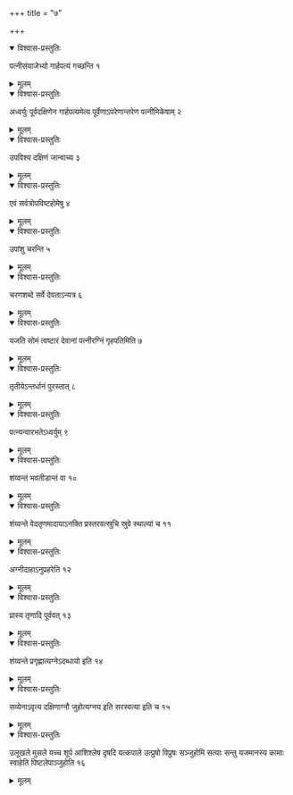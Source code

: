 +++
title = "७"

+++


<details open><summary>विश्वास-प्रस्तुतिः</summary>

पत्नीसंयाजेभ्यो गार्हपत्यं गच्छन्ति १
</details>

<details><summary>मूलम्</summary>

पत्नीसंयाजेभ्यो गार्हपत्यं गच्छन्ति १
</details>


<details open><summary>विश्वास-प्रस्तुतिः</summary>

अध्वर्युः पूर्वदक्षिणेन गार्हपत्यमेत्य पूर्वेणाऽपरेणान्तरेण पत्नीमिकेषाम् २
</details>

<details><summary>मूलम्</summary>

अध्वर्युः पूर्वदक्षिणेन गार्हपत्यमेत्य पूर्वेणाऽपरेणान्तरेण पत्नीमिकेषाम् २
</details>


<details open><summary>विश्वास-प्रस्तुतिः</summary>

 उपविश्य दक्षिणं जान्वाच्य ३
</details>

<details><summary>मूलम्</summary>

 उपविश्य दक्षिणं जान्वाच्य ३
</details>


<details open><summary>विश्वास-प्रस्तुतिः</summary>

एवं सर्वत्रोपविष्टहोमेषु ४
</details>

<details><summary>मूलम्</summary>

एवं सर्वत्रोपविष्टहोमेषु ४
</details>


<details open><summary>विश्वास-प्रस्तुतिः</summary>

उपांशु चरन्ति ५
</details>

<details><summary>मूलम्</summary>

उपांशु चरन्ति ५
</details>


<details open><summary>विश्वास-प्रस्तुतिः</summary>

 चरणशब्दे सर्वे देवताऽन्यत्र ६
</details>

<details><summary>मूलम्</summary>

 चरणशब्दे सर्वे देवताऽन्यत्र ६
</details>


<details open><summary>विश्वास-प्रस्तुतिः</summary>

यजति सोमं त्वष्टारं देवानां पत्नीरग्निं गृहपतिमिति ७
</details>

<details><summary>मूलम्</summary>

यजति सोमं त्वष्टारं देवानां पत्नीरग्निं गृहपतिमिति ७
</details>


<details open><summary>विश्वास-प्रस्तुतिः</summary>

तृतीयेऽन्तर्धानं पुरस्तात् ८
</details>

<details><summary>मूलम्</summary>

तृतीयेऽन्तर्धानं पुरस्तात् ८
</details>


<details open><summary>विश्वास-प्रस्तुतिः</summary>

पत्न्यन्वारभतेऽध्वर्युम् ९
</details>

<details><summary>मूलम्</summary>

पत्न्यन्वारभतेऽध्वर्युम् ९
</details>


<details open><summary>विश्वास-प्रस्तुतिः</summary>

शंय्वन्तं भवतीडान्तं वा १०
</details>

<details><summary>मूलम्</summary>

शंय्वन्तं भवतीडान्तं वा १०
</details>


<details open><summary>विश्वास-प्रस्तुतिः</summary>

शंय्वन्ते वेदतृणमादायाऽनक्ति प्रस्तरवत्स्रुचि स्रुवे स्थाल्यां च ११
</details>

<details><summary>मूलम्</summary>

शंय्वन्ते वेदतृणमादायाऽनक्ति प्रस्तरवत्स्रुचि स्रुवे स्थाल्यां च ११
</details>


<details open><summary>विश्वास-प्रस्तुतिः</summary>

अग्नीदाहाऽनुप्रहरेति १२
</details>

<details><summary>मूलम्</summary>

अग्नीदाहाऽनुप्रहरेति १२
</details>


<details open><summary>विश्वास-प्रस्तुतिः</summary>

प्रास्य तृणादि पूर्ववत् १३
</details>

<details><summary>मूलम्</summary>

प्रास्य तृणादि पूर्ववत् १३
</details>


<details open><summary>विश्वास-प्रस्तुतिः</summary>

शंय्वन्ते प्रगृह्णात्यग्नेऽदब्धायो इति १४
</details>

<details><summary>मूलम्</summary>

शंय्वन्ते प्रगृह्णात्यग्नेऽदब्धायो इति १४
</details>


<details open><summary>विश्वास-प्रस्तुतिः</summary>

सव्येनाऽवृत्य दक्षिणाग्नौ जुहोत्यग्नय इति सरस्वत्या इति च १५
</details>

<details><summary>मूलम्</summary>

सव्येनाऽवृत्य दक्षिणाग्नौ जुहोत्यग्नय इति सरस्वत्या इति च १५
</details>


<details open><summary>विश्वास-प्रस्तुतिः</summary>

उलूखले मुसले यच्च शूर्प आशिश्लेष दृषदि यत्कपाले उत्प्रुषो विप्रुषः सञ्जुहोमि सत्याः सन्तु यजमानस्य कामाः स्वाहेति पिष्टलेपाञ्जुहोति १६
</details>

<details><summary>मूलम्</summary>

उलूखले मुसले यच्च शूर्प आशिश्लेष दृषदि यत्कपाले उत्प्रुषो विप्रुषः सञ्जुहोमि सत्याः सन्तु यजमानस्य कामाः स्वाहेति पिष्टलेपाञ्जुहोति १६
</details>
